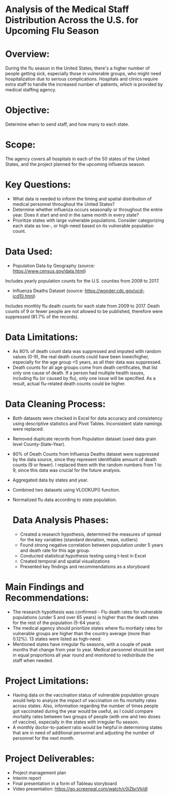 # Analysis of the Medical Staff Distribution Across the U.S. for Upcoming Flu Season

# Overview: 
During the flu season in the United States, there's a higher number of people getting sick, especially those in vulnerable groups, who might need hospitalization due to serious complications. Hospitals and clinics require extra staff to handle the increased number of patients, which is provided by medical staffing agency.

# Objective: 
Determine when to send staff, and how many to each state.

# Scope: 
The agency covers all hospitals in each of the 50 states of the United States, and the project planned for the upcoming influenza season.

# Key Questions:
- What data is needed to inform the timing and spatial distribution of medical personnel throughout the United States?
- Determine whether influenza occurs seasonally or throughout the entire year. Does it start and end in the same month in every state?
- Prioritize states with large vulnerable populations. Consider categorizing each state as low-, or high-need based on its vulnerable population count.
  
# Data Used:
- Population Data by Geography (source: https://www.census.gov/data.html)

Includes yearly population counts for the U.S. counties from 2009 to 2017.
- Influenza Deaths Dataset (source: https://wonder.cdc.gov/ucd-icd10.html)

Includes monthly flu death counts for each state from 2009 to 2017. Death counts of 9 or fewer people are not allowed to be published, therefore were suppressed (81.7% of the records).

# Data Limitations:
- As 80% of death count data was suppressed and imputed with random values (0-9), the real death counts could have been lower/higher, especially for the age group <5 years, as all their data was suppressed.
- Death counts for all age groups come from death certificates, that list only one cause of death. If a person had multiple health issues, including flu (or caused by flu), only one issue will be specified. As a result, actual flu-related death counts could be higher.

# Data Cleaning Process:
- Both datasets were checked in Excel for data accuracy and consistency using descriptive statistics and Pivot Tables. Inconsistent state namings were replaced.
- Removed duplicate records from Population dataset (used data grain level County-State-Year).
- 80% of Death Counts from Influenza Deaths dataset were suppressed by the data source, since they represent identifiable amount of death counts (9 or fewer). I replaced them with the random numbers from 1 to 9, since this data was crucial for the future analysis.
- Aggregated data by states and year.
- Combined two datasets using VLOOKUP() function.
- Normalized flu data according to state population.

  # Data Analysis Phases:
  - Created a research hypothesis, determined the measures of spread for the key variables (standard deviation, mean, outliers)
  - Found strong negative correlation between population under 5 years and death rate for this age group.
  - Conducted statistical hypothesis testing using t-test in Excel
  - Created temporal and spatial visualizations
  - Presented key findings and recommendations as a storyboard
 
# Main Findings and Recommendations:
- The research hypothesis was confirmed - Flu death rates for vulnerable populations (under 5 and over 65 years) is higher than the death rates for the rest of the population (5-64 years). 
- The medical agency should prioritize states where flu mortlaity rates for vulnerable groups are higher than the country average (more than 0.12%). 13 states were listed as high-need.
- Mentioned states have irregular flu seasons, with a couple of peak months that change from year to year. Medical personnel should be sent in equal proportions all year round and monitored to redistribute the staff when needed.

# Project Limitations:
- Having data on the vaccination status of vulnerable population groups would help to analyze the impact of vaccination on flu mortality rates across states. Also, information regarding the number of times people got vaccinated during the year would be useful, as I could compare mortality rates between two groups of people (with one and two doses of vaccine), especially in the states with irregular flu season.
- A monthly doctor-to-patient ratio would be helpful in determining states that are in need of additional personnel and adjusting the number of personnel for the next month.

# Project Deliverables:
- Project management plan
- Interim report
- Final presentation in a form of Tableau storyboard
- Video presentation: https://go.screenpal.com/watch/c0iZbcVkIdI

